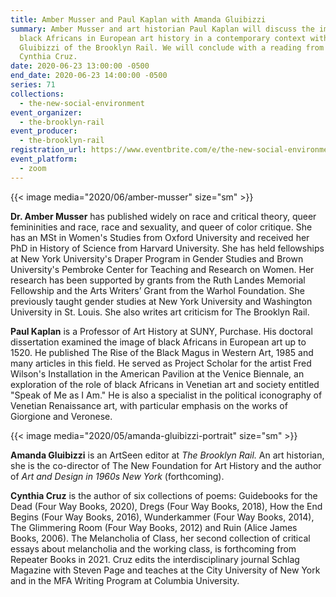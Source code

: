```yaml
---
title: Amber Musser and Paul Kaplan with Amanda Gluibizzi
summary: Amber Musser and art historian Paul Kaplan will discuss the image of
  black Africans in European art history in a contemporary context with Amanda
  Gluibizzi of the Brooklyn Rail. We will conclude with a reading from poet
  Cynthia Cruz.
date: 2020-06-23 13:00:00 -0500
end_date: 2020-06-23 14:00:00 -0500
series: 71
collections:
  - the-new-social-environment
event_organizer:
  - the-brooklyn-rail
event_producer:
  - the-brooklyn-rail
registration_url: https://www.eventbrite.com/e/the-new-social-environment-71-amber-musser-and-paul-kaplan-tickets-110219467394
event_platform:
  - zoom
---
```

{{< image media="2020/06/amber-musser" size="sm" >}}

**Dr. Amber Musser** has published widely on race and critical theory, queer femininities and race, race and sexuality, and queer of color critique. She has an MSt in Women's Studies from Oxford University and received her PhD in History of Science from Harvard University. She has held fellowships at New York University's Draper Program in Gender Studies and Brown University's Pembroke Center for Teaching and Research on Women. Her research has been supported by grants from the Ruth Landes Memorial Fellowship and the Arts Writers’ Grant from the Warhol Foundation. She previously taught gender studies at New York University and Washington University in St. Louis. She also writes art criticism for The Brooklyn Rail.

**Paul Kaplan** is a Professor of Art History at SUNY, Purchase. His doctoral dissertation examined the image of black Africans in European art up to 1520. He published The Rise of the Black Magus in Western Art, 1985 and many articles in this field. He served as Project Scholar for the artist Fred Wilson's Installation in the American Pavilion at the Venice Biennale, an exploration of the role of black Africans in Venetian art and society entitled "Speak of Me as I Am." He is also a specialist in the political iconography of Venetian Renaissance art, with particular emphasis on the works of Giorgione and Veronese.

{{< image media="2020/05/amanda-gluibizzi-portrait" size="sm" >}}

**Amanda Gluibizzi** is an ArtSeen editor at *The Brooklyn Rail.* An art historian, she is the co-director of The New Foundation for Art History and the author of *Art and Design in 1960s New York* (forthcoming).

**Cynthia Cruz** is the author of six collections of poems: Guidebooks for the Dead (Four Way Books, 2020), Dregs (Four Way Books, 2018), How the End Begins (Four Way Books, 2016), Wunderkammer (Four Way Books, 2014), The Glimmering Room (Four Way Books, 2012) and Ruin (Alice James Books, 2006). The Melancholia of Class, her second collection of critical essays about melancholia and the working class, is forthcoming from Repeater Books in 2021. Cruz edits the interdisciplinary journal Schlag Magazine with Steven Page and teaches at the City University of New York and in the MFA Writing Program at Columbia University.

